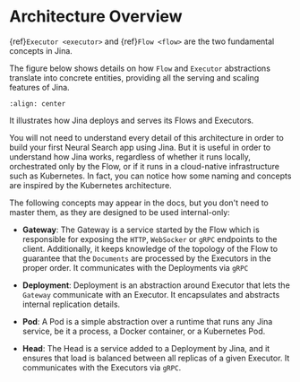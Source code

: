 # Architecture Overview

{ref}`Executor <executor>` and {ref}`Flow <flow>` are the two fundamental concepts in Jina. 

The figure below shows details on how `Flow` and `Executor` abstractions translate into concrete entities, providing all the 
serving and scaling features of Jina.


```{figure} arch-overview.svg
:align: center
```

It illustrates how Jina deploys and serves its Flows and Executors.

You will not need to understand every detail of this architecture in order to build your first Neural Search app using Jina. But it is useful in order to understand how Jina works, regardless of whether it runs locally, orchestrated only by the Flow, or if it runs in 
a cloud-native infrastructure such as Kubernetes. In fact, you can notice how some naming and concepts are inspired by the Kubernetes architecture.

The following concepts may appear in the docs, but you don't need to master them, as they are designed to be used internal-only:

  - **Gateway**: The Gateway is a service started by the Flow which is responsible for exposing the `HTTP`, `WebSocker` or `gRPC` endpoints to the client. Additionally, it keeps knowledge of the topology of the Flow to guarantee that the `Documents` are processed by the Executors in the proper order. It communicates with the Deployments via `gRPC`

  - **Deployment**: Deployment is an abstraction around Executor that lets the `Gateway` communicate with an Executor. It encapsulates and abstracts internal replication details.

  - **Pod**: A Pod is a simple abstraction over a runtime that runs any Jina service, be it a process, a Docker container, or a Kubernetes Pod.

  - **Head**: The Head is a service added to a Deployment by Jina, and it ensures that load is balanced between all replicas of a given Executor. It communicates with the Executors via `gRPC`.

